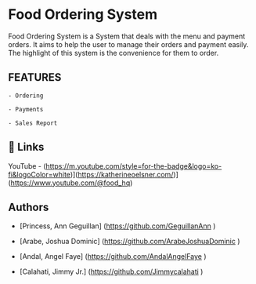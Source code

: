 #  Food Ordering System

 Food Ordering System is a System that deals with the menu and payment orders. It aims to help the user to manage their orders and payment easily. The highlight of this system is the convenience for them to order.

## FEATURES

    - Ordering

    - Payments

    - Sales Report 

## 🔗 Links

YouTube - (https://m.youtube.com/style=for-the-badge&logo=ko-fi&logoColor=white)](https://katherineoelsner.com/)](https://www.youtube.com/@food_hq)

## Authors

- [Princess, Ann Geguillan] (https://github.com/GeguillanAnn )

- [Arabe, Joshua Dominic] (https://github.com/ArabeJoshuaDominic ) 

- [Andal, Angel Faye] (https://github.com/AndalAngelFaye )

- [Calahati, Jimmy Jr.] (https://github.com/Jimmycalahati ) 
